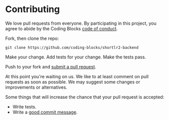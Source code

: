 # Contributing

We love pull requests from everyone. By participating in this project, you
agree to abide by the Coding Blocks [code of conduct].

[code of conduct]: CODE-OF-CONDUCT.md

Fork, then clone the repo:

    git clone https://github.com/coding-blocks/shortlr2-backend

Make your change. Add tests for your change. Make the tests pass.

Push to your fork and [submit a pull request][pr].

[pr]: https://github.com/coding-blocks/shortlr2-backend/pulls

At this point you're waiting on us. We like to at least comment on pull requests
as soon as possible. We may suggest some changes or improvements or alternatives.

Some things that will increase the chance that your pull request is accepted:

- Write tests.
- Write a [good commit message][commit].

[commit]: http://tbaggery.com/2008/04/19/a-note-about-git-commit-messages.html
